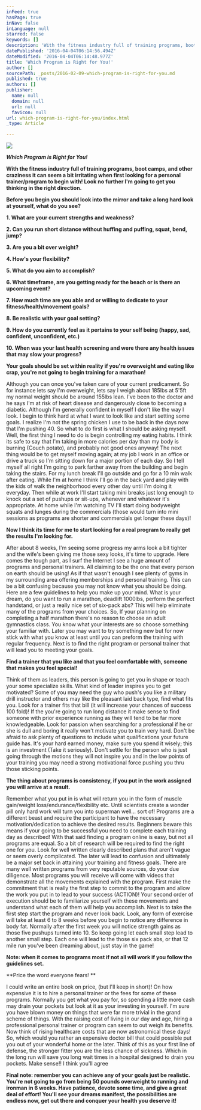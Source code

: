 ```yaml
---
inFeed: true
hasPage: true
inNav: false
inLanguage: null
starred: false
keywords: []
description: 'With the fitness industry full of training programs, boot camps, and other craziness it can seem a bit irritating when first looking for a personal trainer/program to begin with! Look no further I’m going to get you thinking in the right direction.'
datePublished: '2016-04-04T06:14:56.494Z'
dateModified: '2016-04-04T06:14:48.977Z'
title: 'Which Program is Right for You!'
author: []
sourcePath: _posts/2016-02-09-which-program-is-right-for-you.md
published: true
authors: []
publisher:
  name: null
  domain: null
  url: null
  favicon: null
url: which-program-is-right-for-you/index.html
_type: Article

---
```

![](https://the-grid-user-content.s3-us-west-2.amazonaws.com/d3ebfb72-b7c8-48f8-8058-f3425addd8fa.png)

**_Which Program is Right for You!_**

**With the fitness industry full of training programs, boot camps, and other craziness it can seem a bit irritating when first looking for a personal trainer/program to begin with! Look no further I'm going to get you thinking in the right direction.**

**Before you begin you should look into the mirror and take a long hard look at yourself, what do you see?**

**1\. What are your current strengths and weakness?**

**2\. Can you run short distance without huffing and puffing, squat, bend, jump?**

**3\. Are you a bit over weight?**

**4\. How's your flexibility?**

**5\. What do you aim to accomplish?**

**6\. What timeframe, are you getting ready for the beach or is there an upcoming event?**

**7\. How much time are you able and or willing to dedicate to your fitness/health/movement goals?**

**8\. Be realistic with your goal setting?**

**9\. How do you currently feel as it pertains to your self being (happy, sad, confident, unconfident, etc.)**

**10\. When was your last health screening and were there any health issues that may slow your progress?**

**Your goals should be set within reality if you're overweight and eating like crap, you're not going to begin training for a marathon!**

Although you can once you've taken care of your current predicament. So for instance lets say I'm overweight, lets say I weigh about 185lbs at 5'5ft my normal weight should be around 155lbs lean. I've been to the doctor and he says I'm at risk of heart disease and dangerously close to becoming a diabetic. Although I'm generally confident in myself I don't like the way I look. I begin to think hard at what I want to look like and start setting some goals. I realize I'm not the spring chicken I use to be back in the days now that I'm pushing 40\. So what to do first is what I should be asking myself. Well, the first thing I need to do is begin controlling my eating habits. I think its safe to say that I'm taking in more calories per day than my body is burning (Couch potato), and probably not good ones anyway! The next thing would be to get myself moving again; at my job I work in an office or drive a truck so I'm sitting down for a major portion of each day. So I tell myself all right I'm going to park farther away from the building and begin taking the stairs. For my lunch break I'll go outside and go for a 10 min walk after eating. While I'm at home I think I'll go in the back yard and play with the kids of walk the neighborhood every other day until I'm doing it everyday.  Then while at work I'll start taking mini breaks just long enough to knock out a set of pushups or sit-ups, whenever and whatever it's appropriate. At home while I'm watching TV I'll start doing bodyweight squats and lunges during the commercials (those would turn into mini sessions as programs are shorter and commercials get longer these days)!

**Now I think its time for me to start looking for a real program to really get the results I'm looking for.**

After about 8 weeks, I'm seeing some progress my arms look a bit tighter and the wife's been giving me those sexy looks, it's time to upgrade. Here comes the tough part, as I surf the Internet I see a huge amount of programs and personal trainers. All claiming to be the one that every person on earth should be using! As if that wasn't enough I see plenty of gyms in my surrounding area offering memberships and personal training. This can be a bit confusing because you may not know what you should be doing. Here are a few guidelines to help you make up your mind. What is your dream, do you want to run a marathon, deadlift 1000lbs, perform the perfect handstand, or just a really nice set of six-pack abs? This will help eliminate many of the programs from your choices. So, If your planning on completing a half marathon there's no reason to choose an adult gymnastics class.  You know what your interests are so choose something your familiar with. Later you may want to try something new but for now stick with what you know at least until you can preform the training with regular frequency. Next is to find the right program or personal trainer that will lead you to meeting your goals.

**Find a trainer that you like and that you feel comfortable with, someone that makes you feel special!**

Think of them as leaders, this person is going to get you in shape or teach your some specialize skills. What kind of leader inspires you to get motivated? Some of you may need the guy who push's you like a military drill instructor and others may like the pleasant laid back type, find what fits you. Look for a trainer fits that bill (it will increase your chances of success 100 fold)! If the you're going to run long distance it make sense to find someone with prior experience running as they will tend to be far more knowledgeable.  Look for passion when searching for a professional if he or she is dull and boring it really won't motivate you to train very hard. Don't be afraid to ask plenty of questions to include what qualifications your future guide has. It's your hard earned money, make sure you spend it wisely; this is an investment (Take it seriously). Don't settle for the person who is just going through the motions they will not inspire you and in the low points of your training you may need a strong motivational force pushing you thru those sticking points.

**The thing about programs is consistency, if you put in the work assigned you will arrive at a result.**

Remember what you put in is what will return you in the form of muscle gain/weight loss/endurance/flexibility etc. Until scientists create a wonder pill only hard work will turn you into superman well... sort of!  Programs are a different beast and require the participant to have the necessary motivation/dedication to achieve the desired results. Beginners beware this means if your going to be successful you need to complete each training day as described!  With that said finding a program online is easy, but not all programs are equal.  So a bit of research will be required to find the right one for you. Look for well written clearly described plans that aren't vague or seem overly complicated. The later will lead to confusion and ultimately be a major set back in attaining your training and fitness goals. There are many well written programs from very reputable sources, do your due diligence. Most programs you will receive will come with videos that demonstrate all the movements explained with the program. First make the commitment that is really the first step to commit to the program and allow the work you put in to lead to your success (ACTION)! Your second order of execution should be to familiarize yourself with these movements and understand what each of them will help you accomplish. Next is to take the first step start the program and never look back. Look, any form of exercise will take at least 6 to 8 weeks before you begin to notice any difference in body fat. Normally after the first week you will notice strength gains as those five pushups turned into 10\. So keep going let each small step lead to another small step. Each one will lead to the those six pack abs, or that 12 mile run you've been dreaming about, just stay in the game!

**Note: when it comes to programs most if not all will work if you follow the guidelines set.**

**Price the word everyone fears! **

I could write an entire book on price, (but I'll keep in short)! On how expensive it is to hire a personal trainer or the fees for some of these programs. Normally you get what you pay for, so spending a little more cash may drain your pockets but look at it as your investing in yourself. I'm sure you have blown money on things that were far more trivial in the grand scheme of things. With the raising cost of living in our day and age, hiring a professional personal trainer or program can seem to out weigh its benefits. Now think of rising healthcare costs that are now astronomical these days! So, which would you rather an expensive doctor bill that could possible put you out of your wonderful home or the later. Think of this as your first line of defense, the stronger fitter you are the less chance of sickness. Which in the long run will save you long wait times in a hospital designed to drain you pockets. Make sense!! I think you'll agree

**Final note: remember you can achieve any of your goals just be realistic. You're not going to go from being 50 pounds overweight to running and ironman in 6 weeks. Have patience, devote some time, and give a great deal of effort! You'll see your dreams manifest, the possibilities are endless now, get out there and conquer your health you deserve it!**